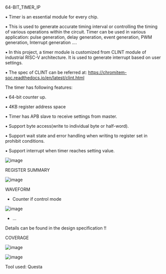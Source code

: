 64-BIT_TIMER_IP

▪ Timer is an essential module for every chip.

▪ This is used to generate accurate timing interval or controlling the timing of various
operations within the circuit. Timer can be used in various application: pulse
generation, delay generation, event generation, PWM generation, Interrupt
generation ….

▪ In this project, a timer module is customized from CLINT module of industrial RISC-V
architecture. It is used to generate interrupt based on user settings.

▪ The spec of CLINT can be referred at:
https://chromitem-soc.readthedocs.io/en/latest/clint.html


The timer has following features:

▪ 64-bit counter up.

▪ 4KB register address space 

▪ Timer has APB slave to receive settings from master.

▪ Support byte access(write to individual byte or half-word).

▪ Support wait state and error handling when writing to register set in prohibit conditions.

▪ Support interrupt when timer reaches setting value.


![image](https://github.com/user-attachments/assets/3f86735b-6f0b-4c10-a73a-04e005c68ea2)

REGISTER SUMMARY 

![image](https://github.com/user-attachments/assets/521fdfa1-a107-46ec-bd99-ea32a9f6960b)

WAVEFORM 

- Counter if control mode

![image](https://github.com/user-attachments/assets/402d9981-b78c-4baf-b882-0917bbee7bb7)

- ... 

Details can be found in the design specification !!

COVERAGE

![image](https://github.com/user-attachments/assets/08756668-490f-4cc7-9881-750e10150fa0)

![image](https://github.com/user-attachments/assets/e69e4622-b03a-4c63-bc45-79b93c91185a)

Tool used:
Questa 
